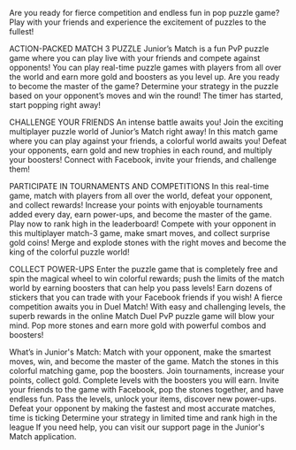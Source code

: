 Are you ready for fierce competition and endless fun in  pop puzzle game? Play with your friends and experience the excitement of puzzles to the fullest!

ACTION-PACKED MATCH 3 PUZZLE
Junior’s Match is a fun PvP puzzle game where you can play live with your friends and compete against opponents! You can play real-time puzzle games with players from all over the world and earn more gold and boosters as you level up. Are you ready to become the master of the game? Determine your strategy in the puzzle based on your opponent’s moves and win the round! The timer has started, start popping right away!

CHALLENGE YOUR FRIENDS
An intense battle awaits you! Join the exciting multiplayer puzzle world of Junior’s Match right away! In this match game where you can play against your friends, a colorful world awaits you! Defeat your opponents, earn gold and new trophies in each round, and multiply your boosters! Connect with Facebook, invite your friends, and challenge them!

PARTICIPATE IN TOURNAMENTS AND COMPETITIONS
In this real-time game, match with players from all over the world, defeat your opponent, and collect rewards! Increase your points with enjoyable tournaments added every day, earn power-ups, and become the master of the game. Play now to rank high in the leaderboard! Compete with your opponent in this multiplayer match-3 game, make smart moves, and collect surprise gold coins! Merge and explode stones with the right moves and become the king of the colorful puzzle world!

COLLECT POWER-UPS
Enter the puzzle game that is completely free and spin the magical wheel to win colorful rewards; push the limits of the match world by earning boosters that can help you pass levels! Earn dozens of stickers that you can trade with your Facebook friends if you wish! A fierce competition awaits you in Duel Match! With easy and challenging levels, the superb rewards in the online Match Duel PvP puzzle game will blow your mind. Pop more stones and earn more gold with powerful combos and boosters!

What’s in Junior's Match:
Match with your opponent, make the smartest moves, win, and become the master of the game.
Match the stones in this colorful matching game, pop the boosters.
Join tournaments, increase your points, collect gold.
Complete levels with the boosters you will earn.
Invite your friends to the game with Facebook, pop the stones together, and have endless fun.
Pass the levels, unlock your items, discover new power-ups.
Defeat your opponent by making the fastest and most accurate matches, time is ticking
Determine your strategy in limited time and rank high in the league
If you need help, you can visit our support page in the Junior's Match application.
